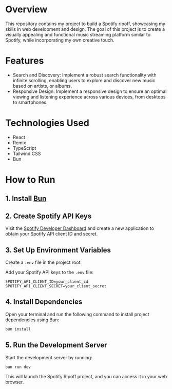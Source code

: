 # Overview

This repository contains my project to build a Spotify ripoff, showcasing my skills in web development and design. The goal of this project is to create a visually appealing and functional music streaming platform similar to Spotify, while incorporating my own creative touch.

# Features

- Search and Discovery: Implement a robust search functionality with infinite scrolling, enabling users to explore and discover new music based on artists, or albums.
- Responsive Design: Implement a responsive design to ensure an optimal viewing and listening experience across various devices, from desktops to smartphones.

# Technologies Used

- React
- Remix
- TypeScript
- Tailwind CSS
- Bun

# How to Run

## 1. Install [Bun](https://bun.sh/)

## 2. Create Spotify API Keys

Visit the [Spotify Developer Dashboard](https://developer.spotify.com/documentation/web-api) and create a new application to obtain your Spotify API client ID and secret.

## 3. Set Up Environment Variables

Create a `.env` file in the project root.

Add your Spotify API keys to the `.env` file:

```env
SPOTIFY_API_CLIENT_ID=your_client_id
SPOTIFY_API_CLIENT_SECRET=your_client_secret
```

## 4. Install Dependencies

Open your terminal and run the following command to install project dependencies using Bun:

```bash
bun install
```

## 5. Run the Development Server

Start the development server by running:

```bash
bun run dev
```

This will launch the Spotify Ripoff project, and you can access it in your web browser.
